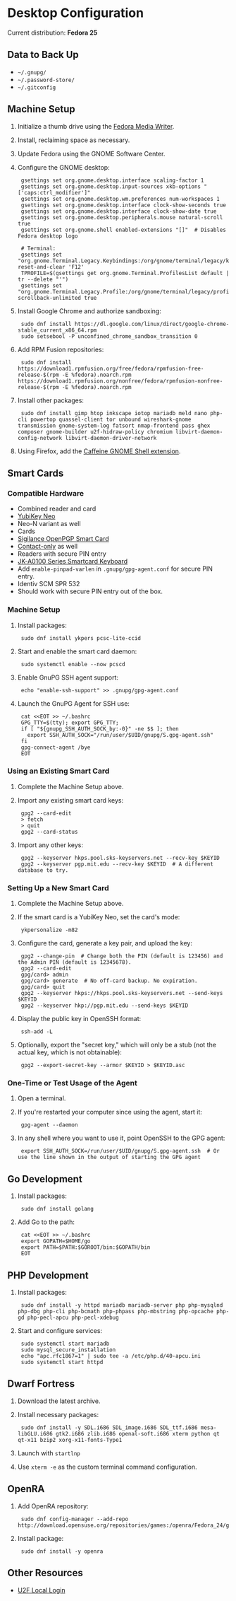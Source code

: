 # Desktop Configuration

Current distribution: **Fedora 25**

## Data to Back Up
* `~/.gnupg/`
* `~/.password-store/`
* `~/.gitconfig`

## Machine Setup
1. Initialize a thumb drive using the [Fedora Media Writer](https://fedoraproject.org/wiki/How_to_create_and_use_Live_USB#Quickstart:_Using_Fedora_Media_Writer).
1. Install, reclaiming space as necessary.
1. Update Fedora using the GNOME Software Center.
1. Configure the GNOME desktop:

        gsettings set org.gnome.desktop.interface scaling-factor 1
        gsettings set org.gnome.desktop.input-sources xkb-options "['caps:ctrl_modifier']"
        gsettings set org.gnome.desktop.wm.preferences num-workspaces 1
        gsettings set org.gnome.desktop.interface clock-show-seconds true
        gsettings set org.gnome.desktop.interface clock-show-date true
        gsettings set org.gnome.desktop.peripherals.mouse natural-scroll true
        gsettings set org.gnome.shell enabled-extensions "[]"  # Disables Fedora desktop logo
        
        # Terminal:
        gsettings set "org.gnome.Terminal.Legacy.Keybindings:/org/gnome/terminal/legacy/keybindings/" reset-and-clear 'F12'
        TPROFILE=$(gsettings get org.gnome.Terminal.ProfilesList default | tr --delete "'")
        gsettings set "org.gnome.Terminal.Legacy.Profile:/org/gnome/terminal/legacy/profiles:/:$TPROFILE/" scrollback-unlimited true

1. Install Google Chrome and authorize sandboxing:

        sudo dnf install https://dl.google.com/linux/direct/google-chrome-stable_current_x86_64.rpm
        sudo setsebool -P unconfined_chrome_sandbox_transition 0

1. Add RPM Fusion repositories:

        sudo dnf install https://download1.rpmfusion.org/free/fedora/rpmfusion-free-release-$(rpm -E %fedora).noarch.rpm https://download1.rpmfusion.org/nonfree/fedora/rpmfusion-nonfree-release-$(rpm -E %fedora).noarch.rpm

1. Install other packages:

        sudo dnf install gimp htop inkscape iotop mariadb meld nano php-cli powertop quassel-client tor unbound wireshark-gnome transmission gnome-system-log fatsort nmap-frontend pass ghex composer gnome-builder u2f-hidraw-policy chromium libvirt-daemon-config-network libvirt-daemon-driver-network

1. Using Firefox, add the [Caffeine GNOME Shell extension](https://extensions.gnome.org/extension/517/caffeine/).

## Smart Cards

### Compatible Hardware

* Combined reader and card
 * [YubiKey Neo](https://www.yubico.com/products/yubikey-hardware/yubikey-neo/)
  * Neo-N variant as well
* Cards
 * [Sigilance OpenPGP Smart Card](https://www.sigilance.com/)
  * [Contact-only](https://www.sigilance.com/store/contact-cards/) as well
* Readers with secure PIN entry
 * [JK-A0100 Series Smartcard Keyboard](http://cherryamericas.com/product/jk-a0100eu-smartcard-keyboard/)
  * Add `enable-pinpad-varlen` in `.gnupg/gpg-agent.conf` for secure PIN entry.
 * Identiv SCM SPR 532
  * Should work with secure PIN entry out of the box.

### Machine Setup

1. Install packages:

        sudo dnf install ykpers pcsc-lite-ccid

1. Start and enable the smart card daemon:

        sudo systemctl enable --now pcscd

1. Enable GnuPG SSH agent support:

        echo "enable-ssh-support" >> .gnupg/gpg-agent.conf
        
1. Launch the GnuPG Agent for SSH use:

        cat <<EOT >> ~/.bashrc
        GPG_TTY=$(tty); export GPG_TTY;
        if [ "${gnupg_SSH_AUTH_SOCK_by:-0}" -ne $$ ]; then
          export SSH_AUTH_SOCK="/run/user/$UID/gnupg/S.gpg-agent.ssh"
        fi
        gpg-connect-agent /bye
        EOT

### Using an Existing Smart Card

1. Complete the Machine Setup above.
1. Import any existing smart card keys:

        gpg2 --card-edit
        > fetch
        > quit
        gpg2 --card-status

1. Import any other keys:

        gpg2 --keyserver hkps.pool.sks-keyservers.net --recv-key $KEYID
        gpg2 --keyserver pgp.mit.edu --recv-key $KEYID  # A different database to try.

### Setting Up a New Smart Card

1. Complete the Machine Setup above.
1. If the smart card is a YubiKey Neo, set the card's mode:

        ykpersonalize -m82

1. Configure the card, generate a key pair, and upload the key:

        gpg2 --change-pin  # Change both the PIN (default is 123456) and the Admin PIN (default is 12345678).
        gpg2 --card-edit
        gpg/card> admin
        gpg/card> generate  # No off-card backup. No expiration.
        gpg/card> quit
        gpg2 --keyserver hkps://hkps.pool.sks-keyservers.net --send-keys $KEYID
        gpg2 --keyserver hkp://pgp.mit.edu --send-keys $KEYID

1. Display the public key in OpenSSH format:

        ssh-add -L

1. Optionally, export the "secret key," which will only be a stub (not the actual key, which is not obtainable):

        gpg2 --export-secret-key --armor $KEYID > $KEYID.asc

### One-Time or Test Usage of the Agent

1. Open a terminal.
1. If you're restarted your computer since using the agent, start it:

        gpg-agent --daemon

1. In any shell where you want to use it, point OpenSSH to the GPG agent:

        export SSH_AUTH_SOCK=/run/user/$UID/gnupg/S.gpg-agent.ssh  # Or use the line shown in the output of starting the GPG agent

## Go Development

1. Install packages:

        sudo dnf install golang

1. Add Go to the path:

        cat <<EOT >> ~/.bashrc
        export GOPATH=$HOME/go
        export PATH=$PATH:$GOROOT/bin:$GOPATH/bin
        EOT

## PHP Development

1. Install packages:

        sudo dnf install -y httpd mariadb mariadb-server php php-mysqlnd php-dbg php-cli php-bcmath php-phpass php-mbstring php-opcache php-gd php-pecl-apcu php-pecl-xdebug

1. Start and configure services:

        sudo systemctl start mariadb
        sudo mysql_secure_installation
        echo "apc.rfc1867=1" | sudo tee -a /etc/php.d/40-apcu.ini
        sudo systemctl start httpd

## Dwarf Fortress
1. Download the latest archive.
1. Install necessary packages:

        sudo dnf install -y SDL.i686 SDL_image.i686 SDL_ttf.i686 mesa-libGLU.i686 gtk2.i686 zlib.i686 openal-soft.i686 xterm python qt qt-x11 bzip2 xorg-x11-fonts-Type1

1. Launch with `startlnp`
1. Use `xterm -e` as the custom terminal command configuration.

## OpenRA

1. Add OpenRA repository:

        sudo dnf config-manager --add-repo http://download.opensuse.org/repositories/games:/openra/Fedora_24/games:openra.repo

1. Install package:

        sudo dnf install -y openra
        
## Other Resources

* [U2F Local Login](http://blog.liw.fi/posts/u2f-pam/)

